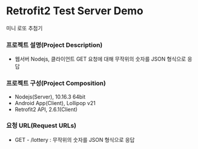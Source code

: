 # Retrofit2 Test Server Demo

미니 로또 추첨기


### 프로젝트 설명(Project Description)

- 웹서버 Nodejs, 클라이언트 GET 요청에 대해 무작위의 숫자를 JSON 형식으로 응답

### 프로젝트 구성(Project Composition)

- Nodejs(Server), 10.16.3 64bit
- Android App(Client), Lollipop v21
- Retrofit2 API, 2.6.1(Client)

### 요청 URL(Request URLs)

- GET - /lottery : 무작위의 숫자를 JSON 형식으로 응답

